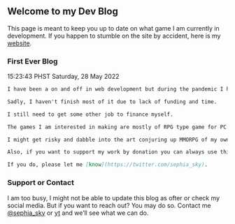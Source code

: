 ## Welcome to my Dev Blog

This page is meant to keep you up to date on what game I am currently in development. If you happen to stumble on the site by accident, here is my [website](http://www.sephiasky.com/).

### First Ever Blog

15:23:43 PHST Saturday, 28 May 2022

```markdown
I have been a on and off in web development but during the pandemic I had sometime to start developing games.

Sadly, I haven't finish most of it due to lack of funding and time. 

I still need to get some other job to finance myself.

The games I am interested in making are mostly of RPG type game for PC and HTML. 

I might get risky and dabble into the art conjuring up MMORPG of my own but who knows.

Also, if you want to support my work by donation you can always use this [link](http://www.sephiasky.com/). 

If you do, please let me [know](https://twitter.com/sephia_sky).
```

### Support or Contact

I am too busy, I might not be able to update this blog as ofter or check my social media. But if you want to reach out? You may do so. Contact me [@sephia_sky](https://twitter.com/sephia_sky) or [yt](https://www.youtube.com/c/SephiaSkiesChannel/) and we’ll see what we can do.
